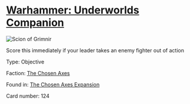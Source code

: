 # [Warhammer: Underworlds Companion](https://guidokessels.github.io/wh-underworlds)

  

![Scion of Grimnir](https://warhammerunderworlds.com/wp-content/uploads/sites/6/2018/02/124_ENG.png)

Score this immediately if your leader takes an enemy fighter out of action

Type: Objective

Faction: [The Chosen Axes](https://guidokessels.github.io/wh-underworlds/factions/the-chosen-axes)

Found in: [The Chosen Axes Expansion](https://guidokessels.github.io/wh-underworlds/locations/the-chosen-axes-expansion)

Card number: 124

